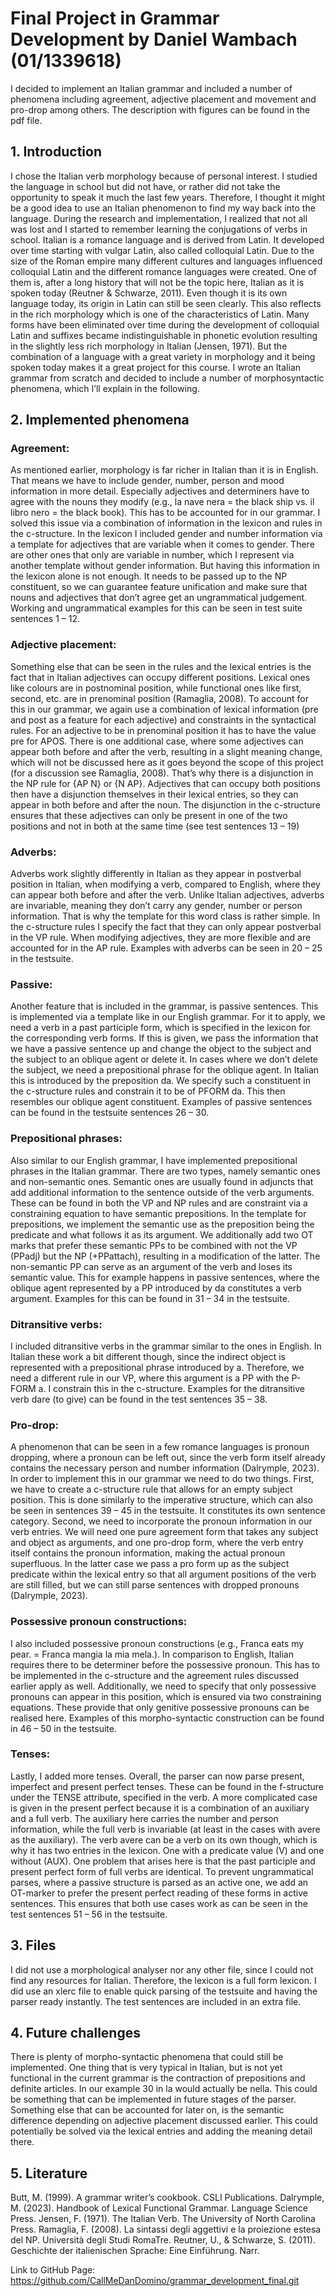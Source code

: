 # Final Project in Grammar Development by Daniel Wambach (01/1339618)

I decided to implement an Italian grammar and included a number of phenomena including agreement, adjective placement and movement and pro-drop among others. The description with figures can be found in the pdf file.

## 1.	Introduction
I chose the Italian verb morphology because of personal interest. I studied the language in school but did not have, or rather did not take the opportunity to speak it much the last few years. Therefore, I thought it might be a good idea to use an Italian phenomenon to find my way back into the language. During the research and implementation, I realized that not all was lost and I started to remember learning the conjugations of verbs in school. 
Italian is a romance language and is derived from Latin. It developed over time starting with vulgar Latin, also called colloquial Latin. Due to the size of the Roman empire many different cultures and languages influenced colloquial Latin and the different romance languages were created. One of them is, after a long history that will not be the topic here, Italian as it is spoken today (Reutner & Schwarze, 2011). Even though it is its own language today, its origin in Latin can still be seen clearly. This also reflects in the rich morphology which is one of the characteristics of Latin. Many forms have been eliminated over time during the development of colloquial Latin and suffixes became indistinguishable in phonetic evolution resulting in the slightly less rich morphology in Italian (Jensen, 1971). But the combination of a language with a great variety in morphology and it being spoken today makes it a great project for this course. 
I wrote an Italian grammar from scratch and decided to include a number of morphosyntactic phenomena, which I’ll explain in the following.

## 2.	Implemented phenomena

### Agreement:
As mentioned earlier, morphology is far richer in Italian than it is in English. That means we have to include gender, number, person and mood information in more detail. Especially adjectives and determiners have to agree with the nouns they modify (e.g., la nave nera = the black ship vs. il libro nero = the black book). This has to be accounted for in our grammar. I solved this issue via a combination of information in the lexicon and rules in the c-structure. In the lexicon I included gender and number information via a template for adjectives that are variable when it comes to gender. There are other ones that only are variable in number, which I represent via another template without gender information.
But having this information in the lexicon alone is not enough. It needs to be passed up to the NP constituent, so we can guarantee feature unification and make sure that nouns and adjectives that don’t agree get an ungrammatical judgement. 
Working and ungrammatical examples for this can be seen in test suite sentences 1 – 12.

### Adjective placement:
Something else that can be seen in the rules and the lexical entries is the fact that in Italian adjectives can occupy different positions. Lexical ones like colours are in postnominal position, while functional ones like first, second, etc. are in prenominal position (Ramaglia, 2008). To account for this in our grammar, we again use a combination of lexical information (pre and post as a feature for each adjective) and constraints in the syntactical rules. For an adjective to be in prenominal position it has to have the value pre for APOS. There is one additional case, where some adjectives can appear both before and after the verb, resulting in a slight meaning change, which will not be discussed here as it goes beyond the scope of this project (for a discussion see Ramaglia, 2008). That’s why there is a disjunction in the NP rule for {AP N} or {N AP}. Adjectives that can occupy both positions then have a disjunction themselves in their lexical entries, so they can appear in both before and after the noun.
The disjunction in the c-structure ensures that these adjectives can only be present in one of the two positions and not in both at the same time (see test sentences 13 – 19)

### Adverbs:
Adverbs work slightly differently in Italian as they appear in postverbal position in Italian, when modifying a verb, compared to English, where they can appear both before and after the verb. Unlike Italian adjectives, adverbs are invariable, meaning they don’t carry any gender, number or person information. That is why the template for this word class is rather simple.
In the c-structure rules I specify the fact that they can only appear postverbal in the VP rule.
When modifying adjectives, they are more flexible and are accounted for in the AP rule.
Examples with adverbs can be seen in 20 – 25 in the testsuite.
 
### Passive:
Another feature that is included in the grammar, is passive sentences. This is implemented via a template like in our English grammar. For it to apply, we need a verb in a past participle form, which is specified in the lexicon for the corresponding verb forms. If this is given, we pass the information that we have a passive sentence up and change the object to the subject and the subject to an oblique agent or delete it. 
In cases where we don’t delete the subject, we need a prepositional phrase for the oblique agent. In Italian this is introduced by the preposition da. We specify such a constituent in the c-structure rules and constrain it to be of PFORM da. This then resembles our oblique agent constituent.
Examples of passive sentences can be found in the testsuite sentences 26 – 30.

### Prepositional phrases:
Also similar to our English grammar, I have implemented prepositional phrases in the Italian grammar. There are two types, namely semantic ones and non-semantic ones. Semantic ones are usually found in adjuncts that add additional information to the sentence outside of the verb arguments. These can be found in both the VP and NP rules and are constraint via a constraining equation to have semantic prepositions. 
In the template for prepositions, we implement the semantic use as the preposition being the predicate and what follows it as its argument. We additionally add two OT marks that prefer these semantic PPs to be combined with not the VP (PPadj) but the NP (+PPattach), resulting in a modification of the latter. 
The non-semantic PP can serve as an argument of the verb and loses its semantic value. This for example happens in passive sentences, where the oblique agent represented by a PP introduced by da constitutes a verb argument.
Examples for this can be found in 31 – 34 in the testsuite.

### Ditransitive verbs:
I included ditransitive verbs in the grammar similar to the ones in English. In Italian these work a bit different though, since the indirect object is represented with a prepositional phrase introduced by a. Therefore, we need a different rule in our VP, where this argument is a PP with the P-FORM a. I constrain this in the c-structure.
Examples for the ditransitive verb dare (to give) can be found in the test sentences 35 – 38.

### Pro-drop:
A phenomenon that can be seen in a few romance languages is pronoun dropping, where a pronoun can be left out, since the verb form itself already contains the necessary person and number information (Dalrymple, 2023). In order to implement this in our grammar we need to do two things. First, we have to create a c-structure rule that allows for an empty subject position. This is done similarly to the imperative structure, which can also be seen in sentences 39 – 45 in the testsuite. It constitutes its own sentence category. Second, we need to incorporate the pronoun information in our verb entries. We will need one pure agreement form that takes any subject and object as arguments, and one pro-drop form, where the verb entry itself contains the pronoun information, making the actual pronoun superfluous. In the latter case we pass a pro form up as the subject predicate within the lexical entry so that all argument positions of the verb are still filled, but we can still parse sentences with dropped pronouns (Dalrymple, 2023).

### Possessive pronoun constructions:
I also included possessive pronoun constructions (e.g., Franca eats my pear. = Franca mangia la mia mela.). In comparison to English, Italian requires there to be determiner before the possessive pronoun. This has to be implemented in the c-structure and the agreement rules discussed earlier apply as well. Additionally, we need to specify that only possessive pronouns can appear in this position, which is ensured via two constraining equations. These provide that only genitive possessive pronouns can be realised here.
Examples of this morpho-syntactic construction can be found in 46 – 50 in the testsuite.

### Tenses:
Lastly, I added more tenses. Overall, the parser can now parse present, imperfect and present perfect tenses. These can be found in the f-structure under the TENSE attribute, specified in the verb. A more complicated case is given in the present perfect because it is a combination of an auxiliary and a full verb. The auxiliary here carries the number and person information, while the full verb is invariable (at least in the cases with avere as the auxiliary). The verb avere can be a verb on its own though, which is why it has two entries in the lexicon. One with a predicate value (V) and one without (AUX).
One problem that arises here is that the past participle and present perfect form of full verbs are identical. To prevent ungrammatical parses, where a passive structure is parsed as an active one, we add an OT-marker to prefer the present perfect reading of these forms in active sentences.
This ensures that both use cases work as can be seen in the test sentences 51 – 56 in the testsuite.

## 3.	Files
I did not use a morphological analyser nor any other file, since I could not find any resources for Italian. Therefore, the lexicon is a full form lexicon. I did use an xlerc file to enable quick parsing of the testsuite and having the parser ready instantly. The test sentences are included in an extra file.

## 4.	Future challenges
There is plenty of morpho-syntactic phenomena that could still be implemented. One thing that is very typical in Italian, but is not yet functional in the current grammar is the contraction of prepositions and definite articles. In our example 30 in la would actually be nella. This could be something that can be implemented in future stages of the parser. Something else that can be accounted for later on, is the semantic difference depending on adjective placement discussed earlier. This could potentially be solved via the lexical entries and adding the meaning detail there.

## 5.	Literature
Butt, M. (1999). A grammar writer’s cookbook. CSLI Publications.
Dalrymple, M. (2023). Handbook of Lexical Functional Grammar. Language Science Press. 
Jensen, F. (1971). The Italian Verb. The University of North Carolina Press.
Ramaglia, F. (2008). La sintassi degli aggettivi e la proiezione estesa del NP. Università degli Studi RomaTre.
Reutner, U., & Schwarze, S. (2011). Geschichte der italienischen Sprache: Eine Einführung. Narr.

Link to GitHub Page: https://github.com/CallMeDanDomino/grammar_development_final.git
